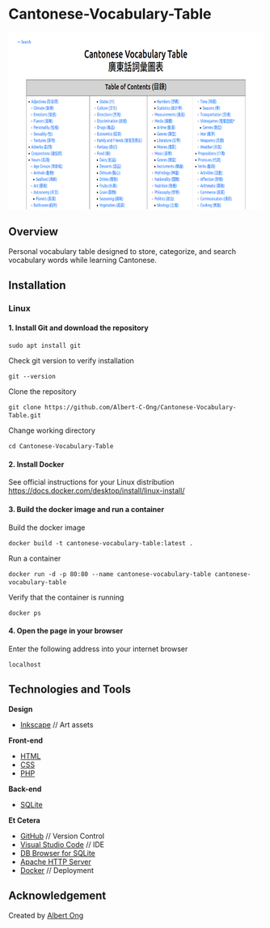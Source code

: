 # Cantonese-Vocabulary-Table
<!-- ![screenshot](assets/screenshot.png) -->
<div style="text-align: center;">
  <img src="assets/screenshot.png" alt="screenshot" height="350">
</div>


## Overview
Personal vocabulary table designed to store, categorize, and search vocabulary words while learning Cantonese.

## Installation
<!-- ### Windows 
TODO
-->
### Linux
#### 1. Install Git and download the repository
```
sudo apt install git
```
Check git version to verify installation
```
git --version
```
Clone the repository
```
git clone https://github.com/Albert-C-Ong/Cantonese-Vocabulary-Table.git
```
Change working directory
```
cd Cantonese-Vocabulary-Table
```

#### 2. Install Docker 
See official instructions for your Linux distribution<br>
https://docs.docker.com/desktop/install/linux-install/

#### 3. Build the docker image and run a container
Build the docker image
```
docker build -t cantonese-vocabulary-table:latest .
```
Run a container
```
docker run -d -p 80:80 --name cantonese-vocabulary-table cantonese-vocabulary-table
```
Verify that the container is running
```
docker ps
```


#### 4. Open the page in your browser
Enter the following address into your internet browser
```
localhost
```

## Technologies and Tools
**Design**
* [Inkscape](https://inkscape.org/) // Art assets

**Front-end**
* [HTML](https://html.spec.whatwg.org/multipage/)
* [CSS](https://www.w3.org/Style/CSS/)
* [PHP](https://www.php.net/)

**Back-end**
* [SQLite](https://sqlite.org)

**Et Cetera**
* [GitHub](https://github.com/) // Version Control
* [Visual Studio Code](https://code.visualstudio.com/) // IDE
* [DB Browser for SQLite](https://sqlitebrowser.org/)
* [Apache HTTP Server](https://httpd.apache.org/)
* [Docker](https://www.docker.com/) // Deployment

## Acknowledgement
Created by [Albert Ong](https://github.com/Albert-C-Ong)
